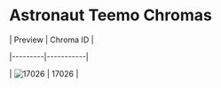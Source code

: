 # Astronaut Teemo Chromas


| Preview | Chroma ID |

|---------|-----------|

| ![17026](https://raw.communitydragon.org/latest/plugins/rcp-be-lol-game-data/global/default/v1/champion-chroma-images/17/17026.png) | 17026 |